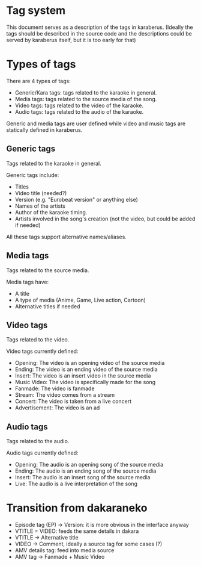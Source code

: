# Tag system

This document serves as a description of the tags in karaberus.
(Ideally the tags should be described in the source code and the descriptions could
be served by karaberus itself, but it is too early for that)

# Types of tags

There are 4 types of tags:

* Generic/Kara tags: tags related to the karaoke in general.
* Media tags: tags related to the source media of the song.
* Video tags: tags related to the video of the karaoke.
* Audio tags: tags related to the audio of the karaoke.

Generic and media tags are user defined while video and music tags are
statically defined in karaberus. 

## Generic tags

Tags related to the karaoke in general.

Generic tags include:
* Titles
* Video title (needed?)
* Version (e.g. "Eurobeat version" or anything else)
* Names of the artists
* Author of the karaoke timing.
* Artists involved in the song's creation (not the video, but could be added if needed)

All these tags support alternative names/aliases.

## Media tags

Tags related to the source media.

Media tags have:
* A title
* A type of media (Anime, Game, Live action, Cartoon)
* Alternative titles if needed


## Video tags

Tags related to the video.

Video tags currently defined:
* Opening: The video is an opening video of the source media
* Ending: The video is an ending video of the source media
* Insert: The video is an insert video in the source media
* Music Video: The video is specifically made for the song
* Fanmade: The video is fanmade
* Stream: The video comes from a stream
* Concert: The video is taken from a live concert
* Advertisement: The video is an ad


## Audio tags

Tags related to the audio.

Audio tags currently defined:
* Opening: The audio is an opening song of the source media
* Ending: The audio is an ending song of the source media
* Insert: The audio is an insert song of the source media
* Live: The audio is a live interpretation of the song


# Transition from dakaraneko

* Episode tag (EP) → Version: it is more obvious in the interface anyway
* VTITLE = VIDEO: feeds the same details in dakara
* VTITLE → Alternative title
* VIDEO → Comment, ideally a source tag for some cases (?)
* AMV details tag: feed into media source
* AMV tag → Fanmade + Music Video

